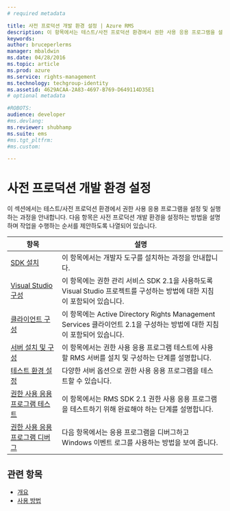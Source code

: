 ```yaml
---
# required metadata

title: 사전 프로덕션 개발 환경 설정 | Azure RMS
description: 이 항목에서는 테스트/사전 프로덕션 환경에서 권한 사용 응용 프로그램을 설정 및 실행하는 과정을 안내합니다.
keywords:
author: bruceperlerms
manager: mbaldwin
ms.date: 04/28/2016
ms.topic: article
ms.prod: azure
ms.service: rights-management
ms.technology: techgroup-identity
ms.assetid: 4629ACAA-2A83-4697-B769-D649114D35E1
# optional metadata

#ROBOTS:
audience: developer
#ms.devlang:
ms.reviewer: shubhamp
ms.suite: ems
#ms.tgt_pltfrm:
#ms.custom:

---
```


# 사전 프로덕션 개발 환경 설정

이 섹션에서는 테스트/사전 프로덕션 환경에서 권한 사용 응용 프로그램을 설정 및 실행하는 과정을 안내합니다. 다음 항목은 사전 프로덕션 개발 환경을 설정하는 방법을 설명하며 작업을 수행하는 순서를 제안하도록 나열되어 있습니다.

|항목|설명|
|-----|-----------|
|[SDK 설치](create-your-first-rights-aware-application.md)|이 항목에서는 개발자 도구를 설치하는 과정을 안내합니다.|
|[Visual Studio 구성](how-to-configure-a-visual-studio-project-to-use-the-ad-rms-sdk-2-0.md)|이 항목에는 권한 관리 서비스 SDK 2.1을 사용하도록 Visual Studio 프로젝트를 구성하는 방법에 대한 지침이 포함되어 있습니다.|
|[클라이언트 구성](how-to-configure-the-ad-rms-client-2-0.md)|이 항목에는 Active Directory Rights Management Services 클라이언트 2.1을 구성하는 방법에 대한 지침이 포함되어 있습니다.|
|[서버 설치 및 구성](how-to-install-and-configure-an-rms-server.md)|이 항목에서는 권한 사용 응용 프로그램 테스트에 사용할 RMS 서버를 설치 및 구성하는 단계를 설명합니다.|
|[테스트 환경 설정](how-to-set-up-your-test-environment.md)|다양한 서버 옵션으로 권한 사용 응용 프로그램을 테스트할 수 있습니다.|
|[권한 사용 응용 프로그램 테스트](running-your-first-application.md)|이 항목에서는 RMS SDK 2.1 권한 사용 응용 프로그램을 테스트하기 위해 완료해야 하는 단계를 설명합니다.
|[권한 사용 응용 프로그램 디버그](debugging-applications-that-use-ad-rms.md)|다음 항목에서는 응용 프로그램을 디버그하고 Windows 이벤트 로그를 사용하는 방법을 보여 줍니다.|


## 관련 항목

* [개요](ad-rms-overview.md)
* [사용 방법](how-to-use-msipc.md)
 

 


<!--HONumber=Apr16_HO4-->


